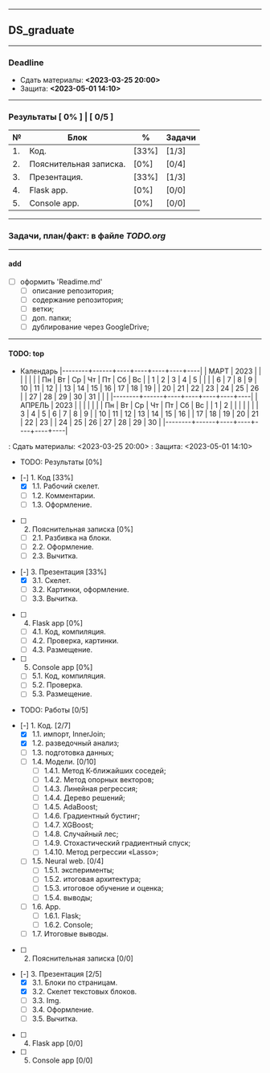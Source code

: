 ------

## DS_graduate

------

### Deadline
- Сдать материалы: **<2023-03-25 20:00>**
- Защита: **<2023-05-01 14:10>**

------

### Результаты [ __0%__ ] | [ __0/5__ ]
| №  | Блок | % | Задачи | 
| ---- | ------ | ------ | ----- |
| 1. | Код. | [33%] | [1/3] |
| 2. | Пояснительная записка. | [0%] | [0/4] |
| 3. | Презентация. | [33%] | [1/3] |
| 4. | Flask app. | [0%] | [0/0] |
| 5. | Console app. | [0%] | [0/0] |

------

### Задачи, план/факт: в файле _TODO.org_

------

#### add
- [ ] оформить 'Readime.md'
  - [ ] описание репозитория;
  - [ ] содержание репозитория;
  - [ ] ветки;
  - [ ] доп. папки;
  - [ ] дублирование через GoogleDrive;

------

#### TODO: top

* Календарь
|--------+------+----+----+----+----+----|
|   МАРТ | 2023 |    |    |    |    |    |
|     Пн |   Вт | Ср | Чт | Пт | Сб | Вс |
|      1 |    2 |  3 |  4 |  5 |    |    |
|      6 |    7 |  8 |  9 | 10 | 11 | 12 |
|     13 |   14 | 15 | 16 | 17 | 18 | 19 |
|     20 |   21 | 22 | 23 | 24 | 25 | 26 |
|     27 |   28 | 29 | 30 | 31 |    |    |
|--------+------+----+----+----+----+----|
| АПРЕЛЬ | 2023 |    |    |    |    |    |
|     Пн |   Вт | Ср | Чт | Пт | Сб | Вс |
|      1 |    2 |    |    |    |    |    |
|      3 |    4 |  5 |  6 |  7 |  8 |  9 |
|     10 |   11 | 12 | 13 | 14 | 15 | 16 |
|     17 |   18 | 19 | 20 | 21 | 22 | 23 |
|     24 |   25 | 26 | 27 | 28 | 29 | 30 |
|--------+------+----+----+----+----+----|

: Сдать материалы: <2023-03-25 20:00>
: Защита: <2023-05-01 14:10>

* TODO: Результаты [0%]
- [-] 1. Код [33%]
  - [X] 1.1. Рабочий скелет.
  - [ ] 1.2. Комментарии.
  - [ ] 1.3. Оформление.
- [ ] 2. Пояснительная записка [0%]
  - [ ] 2.1. Разбивка на блоки.
  - [ ] 2.2. Оформление.
  - [ ] 2.3. Вычитка.
- [-] 3. Презентация [33%]
  - [X] 3.1. Скелет.
  - [ ] 3.2. Картинки, оформление.
  - [ ] 3.3. Вычитка.
- [ ] 4. Flask app [0%]
  - [ ] 4.1. Код, компиляция.
  - [ ] 4.2. Проверка, картинки.
  - [ ] 4.3. Размещение.
- [ ] 5. Console app [0%]
  - [ ] 5.1. Код, компиляция.
  - [ ] 5.2. Проверка.
  - [ ] 5.3. Размещение.

* TODO: Работы [0/5]
- [-] 1. Код. [2/7]
  - [X] 1.1. импорт, InnerJoin;
  - [X] 1.2. разведочный анализ;
  - [ ] 1.3. подготовка данных;
  - [ ] 1.4. Модели. [0/10]
    - [ ] 1.4.1. Метод К-ближайших соседей;
    - [ ] 1.4.2. Метод опорных векторов;
    - [ ] 1.4.3. Линейная регрессия;
    - [ ] 1.4.4. Дерево решений;
    - [ ] 1.4.5. AdaBoost;
    - [ ] 1.4.6. Градиентный бустинг;
    - [ ] 1.4.7. XGBoost;
    - [ ] 1.4.8. Случайный лес;
    - [ ] 1.4.9. Стохастический градиентный спуск;
    - [ ] 1.4.10. Метод регрессии «Lasso»;
  - [ ] 1.5. Neural web. [0/4]
    - [ ] 1.5.1. эксперименты;
    - [ ] 1.5.2. итоговая архитектура;
    - [ ] 1.5.3. итоговое обучение и оценка;
    - [ ] 1.5.4. выводы;
  - [ ] 1.6. App.
    - [ ] 1.6.1. Flask;
    - [ ] 1.6.2. Console;
  - [ ] 1.7. Итоговые выводы.
- [ ] 2. Пояснительная записка [0/0]
- [-] 3. Презентация [2/5]
  - [X] 3.1. Блоки по страницам.
  - [X] 3.2. Скелет текстовых блоков.
  - [ ] 3.3. Img.
  - [ ] 3.4. Оформление.
  - [ ] 3.5. Вычитка.
- [ ] 4. Flask app [0/0]
- [ ] 5. Console app [0/0]




